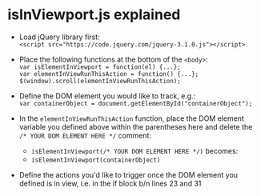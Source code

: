 # isInViewport.js explained  

* Load jQuery library first:  
`<script src="https://code.jquery.com/jquery-3.1.0.js"></script>`  

* Place the following functions at the bottom of the `<body>`:  
`var isElementInViewport = function(el) {...};`  
`var elementInViewRunThisAction = function() {...};`  
`$(window).scroll(elementInViewRunThisAction);`  

* Define the DOM element you would like to track, e.g.:  
`var containerObject = document.getElementById("containerObject");`  

* In the `elementInViewRunThisAction` function, place the DOM element variable you defined above within the parentheses here and delete the `/* YOUR DOM ELEMENT HERE */` comment: 
  * `isElementInViewport(/* YOUR DOM ELEMENT HERE */)` becomes:  
  * `isElementInViewport(containerObject)`  

* Define the actions you'd like to trigger once the DOM element you defined is in view, i.e. in the if block b/n lines 23 and 31  

